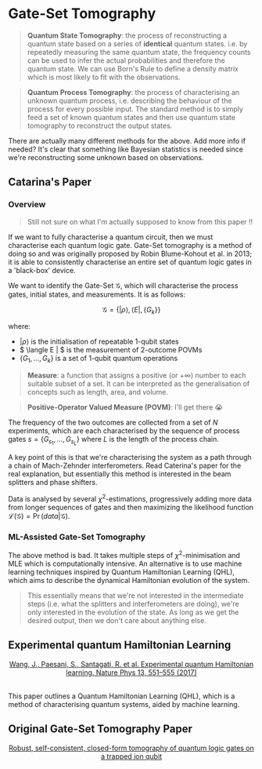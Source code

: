 # Gate-Set Tomography 

> **Quantum State Tomography**: the process of reconstructing a quantum state based on a series of **identical** quantum states. i.e. by repeatedly measuring the same quantum state, the frequency counts can be used to infer the actual probabilities and therefore the quantum state. We can use Born's Rule to define a density matrix which is most likely to fit with the observations.

> **Quantum Process Tomography**: the process of characterising an unknown quantum process, i.e. describing the behaviour of the process for every possible input. The standard method is to simply feed a set of known quantum states and then use quantum state tomography to reconstruct the output states.

There are actually many different methods for the above. Add more info if needed? It's clear that something like Bayesian statistics is needed since we're reconstructing some unknown based on observations.

## Catarina's Paper

### Overview

> Still not sure on what I'm actually supposed to know from this paper !!

If we want to fully characterise a quantum circuit, then we must characterise each quantum logic gate. Gate-Set tomography is a method of doing so and was originally proposed by Robin Blume-Kohout et al. in 2013; it  is able to consistently characterise an entire set of quantum logic gates in a 'black-box' device. 

We want to identify the Gate-Set $\mathscr{G}$, which will characterise the process gates, initial states, and measurements. It is as follows:

$$
\mathscr{G} = \big\{ | \rho \rangle, \langle E |, \{ G_k \} \big\}
$$

where:

* $| \rho \rangle$ is the initialisation of repeatable 1-qubit states
* $ \langle E | $ is the measurement of 2-outcome POVMs
* $\{ G_1, \dots, G_k \}$ is a set of 1-qubit quantum operations

> **Measure**: a function that assigns a positive (or $+\infty$) number to each suitable subset of a set. It can be interpreted as the generalisation of concepts such as length, area, and volume.

> **Positive-Operator Valued Measure (POVM)**: I'll get there :sob:

The frequency of the two outcomes are collected from a set of $N$ experiments, which are each characterised by the sequence of process gates $s = \{ G_{s_1}, \dots, G_{s_L} \}$ where $L$ is the length of the process chain. 

A key point of this is that we're characterising the system as a path through a chain of Mach-Zehnder interferometers. Read Caterina's paper for the real explanation, but essentially this method is interested in the beam splitters and phase shifters.

Data is analysed by several $\chi^2$-estimations, progressively adding more data from longer sequences of gates and then maximizing the likelihood function $\mathscr{L}(\mathscr{G}) = \Pr (data|\mathscr{G})$.

### ML-Assisted Gate-Set Tomography

The above method is bad. It takes multiple steps of $\chi^2$-minimisation and MLE which is computationally intensive. An alternative is to use machine learning techniques inspired by Quantum Hamiltonian Learning (QHL), which aims to describe the dynamical Hamiltonian evolution of the system. 

> This essentially means that we're not interested in the intermediate steps (i.e. what the splitters and interferometers are doing), we're only interested in the evolution of the state. As long as we get the desired output, then we don't care about anything else.

## Experimental quantum Hamiltonian Learning

<div align="center">
    <a href="https://doi.org/10.1038/nphys4074">Wang, J., Paesani, S., Santagati, R. et al. Experimental quantum Hamiltonian learning. Nature Phys 13, 551–555 (2017)</a><br/><br/>
</div>

This paper outlines a Quantum Hamiltonian Learning (QHL), which is a method of characterising quantum systems, aided by machine learning. 

## Original Gate-Set Tomography Paper

<div align="center">
    <a href="https://arxiv.org/pdf/1310.4492.pdf">Robust, self-consistent, closed-form tomography of quantum logic gates on a trapped ion qubit</a><br/><br/>
</div>
